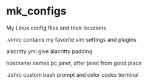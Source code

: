 # mk_configs
My Linux config files and their locations

.vimrc
  contains my favorite vim settings and plugins
 
 alacritty.yml
  give alacritty padding
  
 hostname
  names pc janet, after janet from good place
 
 .zshrc
  custom bash prompt and color codes terminal
